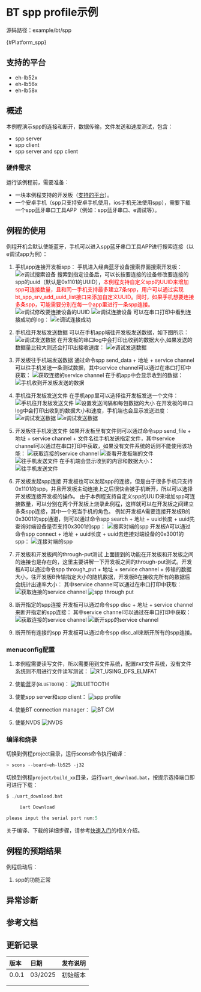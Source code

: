 # BT spp profile示例

源码路径：example/bt/spp

{#Platform_spp}
## 支持的平台
<!-- 支持哪些板子和芯片平台 -->
+ eh-lb52x
+ eh-lb56x
+ eh-lb58x

## 概述
<!-- 例程简介 -->
本例程演示spp的连接和断开，数据传输，文件发送和速度测试，包含：
+ spp server
+ spp client
+ spp server and spp client

### 硬件需求
运行该例程前，需要准备：
+ 一块本例程支持的开发板（[支持的平台](#Platform_spp)）。
+ 一个安卓手机（spp只支持安卓手机使用，ios手机无法使用spp），需要下载一个spp蓝牙串口工具APP（例如：spp蓝牙串口、e调试等）。


## 例程的使用
<!-- 说明如何使用例程，比如连接哪些硬件管脚观察波形，编译和烧写可以引用相关文档。
对于rt_device的例程，还需要把本例程用到的配置开关列出来，比如PWM例程用到了PWM1，需要在onchip菜单里使能PWM1 -->
例程开机会默认使能蓝牙，手机可以进入spp蓝牙串口工具APP进行搜索连接（以e调试app为例）：
1. 手机app连接开发板spp：
手机进入经典蓝牙设备搜索界面搜索开发板：
![e调试搜索设备](./assets/1.png)
搜索到指定设备后，可以长按要连接的设备修改要连接的spp的uuid（默认是0x1101的UUID），<font color=red>本例程支持自定义spp的UUID来增加spp可连接数量，且和同一手机支持最多建立7条spp，用户可以通过实现bt_spp_srv_add_uuid_list接口来添加自定义UUID。同时，如果手机想要连接多条spp，可能需要分别在每一个app里进行一条spp连接。</font>
![e调试修改要连接设备的UUID](./assets/2.png)
![e调试连接设备](./assets/3.png)
可以在串口打印中看到连接成功的log：
![e调试连接成功](./assets/4.png)

2. 手机往开发板发送数据
可以在手机app端往开发板发送数据，如下图所示：
![e调试发送数据](./assets/7.png)
在开发板的串口log中会打印出收到的数据大小,如果发送的数据量比较大则还会打印出接收速度：
![e调试发送数据](./assets/11.png)

3. 开发板往手机端发送数据
通过命令spp send_data + 地址 + service channel可以往手机发送一条测试数据，其中service channel可以通过在串口打印中获取：
![获取连接的service channel](./assets/5.png)
在手机app中会显示收到的数据：
![手机收到开发板发送的数据](./assets/6.png)

4. 手机往开发板发送文件
在手机app里可以选择往开发板发送一个文件：
![手机往开发板发送文件](./assets/8.png)
![设置发送间隔和每包数据的大小](./assets/9.png)
在开发板的串口log中会打印出收到的数据大小和速度，手机端也会显示发送进度：
![e调试发送数据](./assets/11.png)
![e调试发送数据](./assets/10.png)

5. 开发板往手机发送文件
如果开发板里有文件则可以通过命令spp send_file + 地址 + service channel + 文件名往手机发送指定文件，其中service channel可以通过在串口打印中获取，如果没有文件系统的话则不能使用该功能：
![获取连接的service channel](./assets/5.png)
![查看开发板端的文件](./assets/12.png)
![往手机发送文件](./assets/13.png)
在手机端会显示收到的内容和数据大小：
![往手机发送文件](./assets/14.png)

6. 开发板发起spp连接
开发板也可以发起spp的连接，但是由于很多手机只支持0x1101的spp，并且开发板主动连接上之后很快会被手机断开，所以可以选择开发板连接开发板的操作。
由于本例程支持自定义spp的UUID来增加spp可连接数量，可以分别在两个开发板上烧录此例程，这样就可以在开发板之间建立多条spp连接，其中一个充当手机的角色。
例如开发板A需要连接开发板B的0x3001的spp通道，则可以通过命令spp search + 地址 + uuid长度 + uuid先查询对端设备是否支持0x3001的spp：
![搜索对端的spp](./assets/spp_search.png)
开发板A可以通过命令spp connect + 地址 + uuid长度 + uuid去连接对端设备的0x3001的spp：
![连接对端的spp](./assets/spp_connect.png)

7. 开发板和开发板间的through-put测试
上面提到的功能在开发板和开发板之间的连接也是存在的，这里主要讲解一下开发板之间的through-put测试。开发板A可以通过命令spp through_put + 地址 + service channel + 传输的数据大小，往开发板B传输指定大小的随机数据，开发板B在接收完所有的数据后会统计出速率大小：
其中service channel可以通过在串口打印中获取：
![获取连接的service channel](./assets/5.png)
![spp through put](./assets/spp_through_put.png)

8. 断开指定的spp连接
开发板可以通过命令spp disc + 地址 + service channel来断开指定的spp连接：
其中service channel可以通过在串口打印中获取：
![获取连接的service channel](./assets/5.png)
![断开spp的service channel](./assets/spp_disconnect.png)

9. 断开所有连接的spp
开发板可以通过命令spp disc_all来断开所有的spp连接。

### menuconfig配置

1. 本例程需要读写文件，所以需要用到文件系统，配置`FAT`文件系统，没有文件系统则不用进行文件读写测试：
![RT_USING_DFS_ELMFAT](./assets/mc_fat.png)

1. 使能蓝牙(`BLUETOOTH`)：
![BLUETOOTH](./assets/mc_bluetooth.png)
1. 使能spp server和spp client：
![spp profile](./assets/mc_bt_spp.png)
1. 使能BT connection manager：
![BT CM](./assets/mc_bt_cm.png)
1. 使能NVDS
![NVDS](./assets/mc_bt_nvds.png)


### 编译和烧录
切换到例程project目录，运行scons命令执行编译：
```c
> scons --board=eh-lb525 -j32
```
切换到例程`project/build_xx`目录，运行`uart_download.bat`，按提示选择端口即可进行下载：
```c
$ ./uart_download.bat

     Uart Download

please input the serial port num:5
```
关于编译、下载的详细步骤，请参考[快速入门](/quickstart/get-started-gcc.md)的相关介绍。

## 例程的预期结果
<!-- 说明例程运行结果，比如哪几个灯会亮，会打印哪些log，以便用户判断例程是否正常运行，运行结果可以结合代码分步骤说明 -->
例程启动后：
1. spp的功能正常

## 异常诊断


## 参考文档
<!-- 对于rt_device的示例，rt-thread官网文档提供的较详细说明，可以在这里添加网页链接，例如，参考RT-Thread的[RTC文档](https://www.rt-thread.org/document/site/#/rt-thread-version/rt-thread-standard/programming-manual/device/rtc/rtc) -->

## 更新记录
|版本 |日期   |发布说明 |
|:---|:---|:---|
|0.0.1 |03/2025 |初始版本 |
| | | |
| | | |
